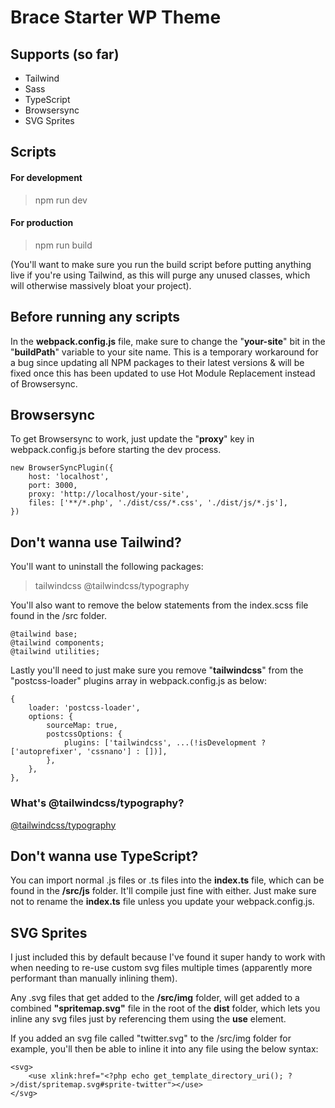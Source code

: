 # Brace Starter WP Theme

## Supports (so far)

-   Tailwind
-   Sass
-   TypeScript
-   Browsersync
-   SVG Sprites

## Scripts

#### For development

> npm run dev

#### For production

> npm run build

(You'll want to make sure you run the build script before putting anything live if you're using Tailwind, as this will purge any unused classes, which will otherwise massively bloat your project).

## Before running any scripts

In the **webpack.config.js** file, make sure to change the "**your-site**" bit in the "**buildPath**" variable to your site name. This is a temporary workaround for a bug since updating all NPM packages to their latest versions & will be fixed once this has been updated to use Hot Module Replacement instead of Browsersync.

## Browsersync

To get Browsersync to work, just update the "**proxy**" key in webpack.config.js before starting the dev process.

    new BrowserSyncPlugin({
        host: 'localhost',
        port: 3000,
        proxy: 'http://localhost/your-site',
        files: ['**/*.php', './dist/css/*.css', './dist/js/*.js'],
    })

## Don't wanna use Tailwind?

You'll want to uninstall the following packages:

> tailwindcss
> @tailwindcss/typography

You'll also want to remove the below statements from the index.scss file found in the /src folder.

    @tailwind base;
    @tailwind components;
    @tailwind utilities;

Lastly you'll need to just make sure you remove "**tailwindcss**" from the "postcss-loader" plugins array in webpack.config.js as below:

    {
        loader: 'postcss-loader',
        options: {
    	    sourceMap: true,
    	    postcssOptions: {
    		    plugins: ['tailwindcss', ...(!isDevelopment ? ['autoprefixer', 'cssnano'] : [])],
    		},
    	},
    },

### What's @tailwindcss/typography?

[@tailwindcss/typography](https://tailwindcss.com/docs/typography-plugin)

## Don't wanna use TypeScript?

You can import normal .js files or .ts files into the **index.ts** file, which can be found in the **/src/js** folder. It'll compile just fine with either. Just make sure not to rename the **index.ts** file unless you update your webpack.config.js.

## SVG Sprites

I just included this by default because I've found it super handy to work with when needing to re-use custom svg files multiple times (apparently more performant than manually inlining them).

Any .svg files that get added to the **/src/img** folder, will get added to a combined **"spritemap.svg"** file in the root of the **dist** folder, which lets you inline any svg files just by referencing them using the **use** element.

If you added an svg file called "twitter.svg" to the /src/img folder for example, you'll then be able to inline it into any file using the below syntax:

    <svg>
        <use xlink:href="<?php echo get_template_directory_uri(); ?>/dist/spritemap.svg#sprite-twitter"></use>
    </svg>
